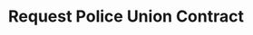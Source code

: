 ---
title: Request Police Union Contract
goal: See if there are qualified immunity clauses that allow officers to avoid disciplinary and legal actions
state: nj
categories:
- beginners
- policeUnionContracts
request: |
  To whom it may concern:

  Pursuant to Open Public Records Act ("OPRA"), I hereby request the following records:

  A copy of the most recent collective bargaining agreement/collective agreement(s) between the [INSERT YOUR TOWN] police department and the local police union/fraternal order/benevolent association, or other similar organization.

  The requested documents will be made available to the general public, and this request is not being made for commercial purposes.

  As you know, N.J.S.A. 47:1A-5.i requires that a custodian of government shall grant access and respond to a request within seven business days of receipt of a request. Therefore, I would appreciate a response as soon as possible and look forward to hearing from you shortly. Thank you in advance for your anticipated cooperation in this matter.

  If for any reason any portion of my request is denied, as is stated in N.J.S.A. 47:1A-5.g, please inform me of specific reason(s) in writing and provide the name and address of the person or body to whom an appeal should be directed.

  In the event that there are fees, I would be grateful if you would inform me of the total charges in advance of fulfilling my request. I would prefer the request filled electronically, by e-mail attachment if available or CD-ROM if not.

  Sincerely,

  [INSERT YOUR NAME]

  [INSERT YOUR CONTACT INFORMATION]
---